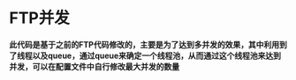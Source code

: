 # FTP并发
#### 此代码是基于之前的FTP代码修改的，主要是为了达到多并发的效果，其中利用到了线程以及queue，通过queue来确定一个线程池，从而通过这个线程池来达到并发，可以在配置文件中自行修改最大并发的数量
